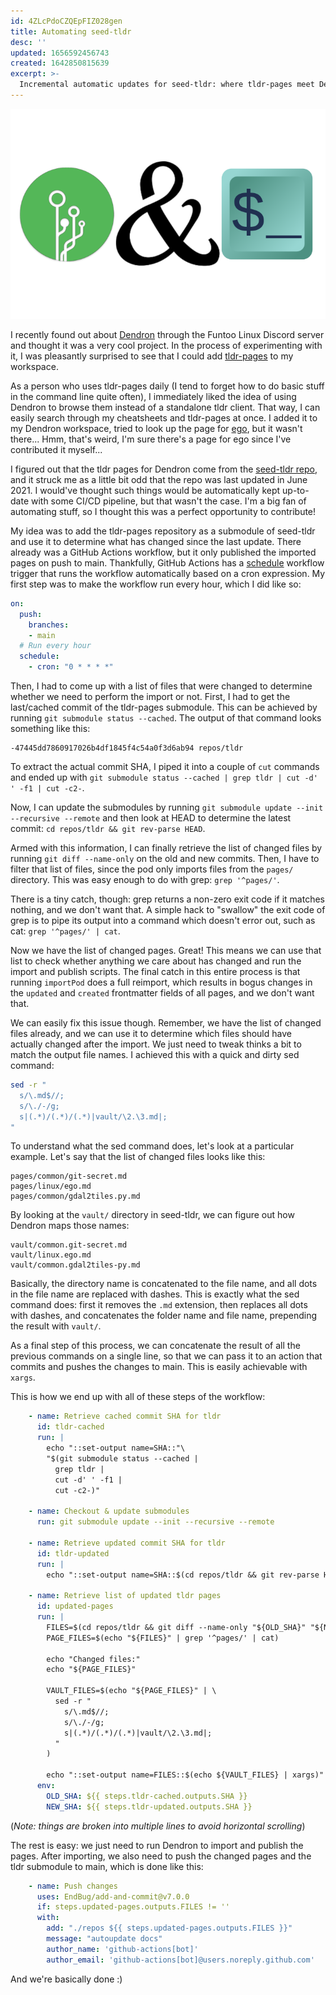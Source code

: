 ```yaml
---
id: 4ZLcPdoCZQEpFIZ028gen
title: Automating seed-tldr
desc: ''
updated: 1656592456743
created: 1642850815639
excerpt: >-
  Incremental automatic updates for seed-tldr: where tldr-pages meet Dendron.
---
```


![seed-tldr](/assets/images/seed-tldr.png)

I recently found out about [Dendron](https://www.dendron.so) through the Funtoo
Linux Discord server and thought it was a very cool project. In the process of
experimenting with it, I was pleasantly surprised to see that I could add
[tldr-pages](https://github.com/tldr-pages/tldr) to my workspace. 

As a person who uses tldr-pages daily (I tend to forget how to do basic stuff in
the command line quite often), I immediately liked the idea of using Dendron to
browse them instead of a standalone tldr client. That way, I can easily search
through my cheatsheets and tldr-pages at once. I added it to my Dendron
workspace, tried to look up the page for
[ego](https://www.funtoo.org/Package:Ego), but it wasn't there... Hmm, that's
weird, I'm sure there's a page for ego since I've contributed it myself...

I figured out that the tldr pages for Dendron come from the [seed-tldr
repo](https://github.com/kevinslin/seed-tldr), and it struck me as a little bit
odd that the repo was last updated in June 2021. I would've thought such things
would be automatically kept up-to-date with some CI/CD pipeline, but that wasn't
the case. I'm a big fan of automating stuff, so I thought this was a perfect
opportunity to contribute!

My idea was to add the tldr-pages repository as a submodule of seed-tldr and use
it to determine what has changed since the last update. There already was a
GitHub Actions workflow, but it only published the imported pages on push to
main. Thankfully, GitHub Actions has a
[schedule](https://docs.github.com/en/actions/using-workflows/events-that-trigger-workflows#schedule)
workflow trigger that runs the workflow automatically based on a cron
expression. My first step was to make the workflow run every hour, which I did
like so:
```yml
on:
  push:
    branches:
    - main
  # Run every hour
  schedule:
    - cron: "0 * * * *"
```

Then, I had to come up with a list of files that were changed to determine
whether we need to perform the import or not. First, I had to get the
last/cached commit of the tldr-pages submodule. This can be achieved by running
`git submodule status --cached`. The output of that command looks something like
this:
```
-47445dd7860917026b4df1845f4c54a0f3d6ab94 repos/tldr
```
To extract the actual commit SHA, I piped it into a couple of `cut` commands and
ended up with `git submodule status --cached | grep tldr | cut -d' ' -f1 | cut
-c2-`.

Now, I can update the submodules by running `git submodule update --init
--recursive --remote` and then look at HEAD to determine the latest commit: `cd
repos/tldr && git rev-parse HEAD`.

Armed with this information, I can finally retrieve the list of changed files by
running `git diff --name-only` on the old and new commits. Then, I have to
filter that list of files, since the pod only imports files from the `pages/`
directory. This was easy enough to do with grep: `grep '^pages/'`.

There is a tiny catch, though: grep returns a non-zero exit code if it matches
nothing, and we don't want that. A simple hack to "swallow" the exit code of
grep is to pipe its output into a command which doesn't error out, such as cat:
`grep '^pages/' | cat`.

Now we have the list of changed pages. Great! This means we can use that list to
check whether anything we care about has changed and run the import and publish
scripts. The final catch in this entire process is that running `importPod` does
a full reimport, which results in bogus changes in the `updated` and `created`
frontmatter fields of all pages, and we don't want that.

We can easily fix this issue though. Remember, we have the list of changed files
already, and we can use it to determine which files should have actually changed
after the import. We just need to tweak thinks a bit to match the output file
names. I achieved this with a quick and dirty sed command:
```bash
sed -r "
  s/\.md$//;
  s/\./-/g;
  s|(.*)/(.*)/(.*)|vault/\2.\3.md|;
" 
```

To understand what the sed command does, let's look at a particular example.
Let's say that the list of changed files looks like this:
```
pages/common/git-secret.md
pages/linux/ego.md
pages/common/gdal2tiles.py.md
```

By looking at the `vault/` directory in seed-tldr, we can figure out how Dendron
maps those names:

```
vault/common.git-secret.md
vault/linux.ego.md
vault/common.gdal2tiles-py.md
```

Basically, the directory name is concatenated to the file name, and all dots in
the file name are replaced with dashes. This is exactly what the sed command
does: first it removes the `.md` extension, then replaces all dots with dashes,
and concatenates the folder name and file name, prepending the result with
`vault/`.

As a final step of this process, we can concatenate the result of all the
previous commands on a single line, so that we can pass it to an action that
commits and pushes the changes to main. This is easily achievable with `xargs`. 

This is how we end up with all of these steps of the workflow:
```yml
    - name: Retrieve cached commit SHA for tldr
      id: tldr-cached
      run: |
        echo "::set-output name=SHA::"\
        "$(git submodule status --cached |
          grep tldr |
          cut -d' ' -f1 |
          cut -c2-)"

    - name: Checkout & update submodules
      run: git submodule update --init --recursive --remote

    - name: Retrieve updated commit SHA for tldr
      id: tldr-updated
      run: |
        echo "::set-output name=SHA::$(cd repos/tldr && git rev-parse HEAD)"

    - name: Retrieve list of updated tldr pages
      id: updated-pages
      run: |
        FILES=$(cd repos/tldr && git diff --name-only "${OLD_SHA}" "${NEW_SHA}")
        PAGE_FILES=$(echo "${FILES}" | grep '^pages/' | cat)

        echo "Changed files:"
        echo "${PAGE_FILES}"

        VAULT_FILES=$(echo "${PAGE_FILES}" | \
          sed -r "
            s/\.md$//;
            s/\./-/g;
            s|(.*)/(.*)/(.*)|vault/\2.\3.md|;
          " 
        )

        echo "::set-output name=FILES::$(echo ${VAULT_FILES} | xargs)"
      env:
        OLD_SHA: ${{ steps.tldr-cached.outputs.SHA }}
        NEW_SHA: ${{ steps.tldr-updated.outputs.SHA }}
```
(_Note: things are broken into multiple lines to avoid horizontal scrolling_)

The rest is easy: we just need to run Dendron to import and publish the pages.
After importing, we also need to push the changed pages and the tldr submodule
to main, which is done like this:
```yml
    - name: Push changes
      uses: EndBug/add-and-commit@v7.0.0
      if: steps.updated-pages.outputs.FILES != ''
      with:
        add: "./repos ${{ steps.updated-pages.outputs.FILES }}"
        message: "autoupdate docs"
        author_name: 'github-actions[bot]'
        author_email: 'github-actions[bot]@users.noreply.github.com'
```

And we're basically done :)